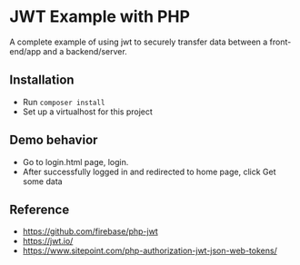 # JWT Example with PHP
A complete example of using jwt to securely transfer data between a front-end/app and a backend/server.

## Installation
 * Run ```composer install```
 * Set up a virtualhost for this project

## Demo behavior
 * Go to login.html page, login.
 * After successfully logged in and redirected to home page, click Get some data

## Reference
 * https://github.com/firebase/php-jwt
 * https://jwt.io/
 * https://www.sitepoint.com/php-authorization-jwt-json-web-tokens/